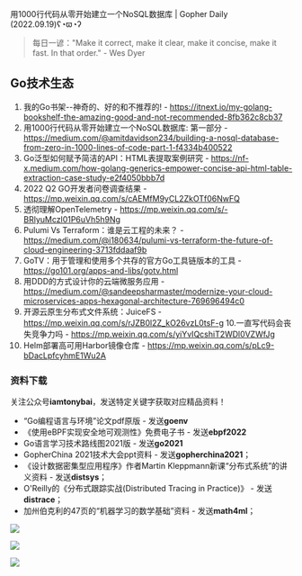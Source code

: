 用1000行代码从零开始建立一个NoSQL数据库 | Gopher Daily (2022.09.19)ʕ◔ϖ◔ʔ

>每日一谚："Make it correct, make it clear, make it concise, make it fast. In that order." - Wes Dyer
 
## Go技术生态

1. 我的Go书架--神奇的、好的和不推荐的! - https://itnext.io/my-golang-bookshelf-the-amazing-good-and-not-recommended-8fb362c8cb37
2. 用1000行代码从零开始建立一个NoSQL数据库: 第一部分 - https://medium.com/@amitdavidson234/building-a-nosql-database-from-zero-in-1000-lines-of-code-part-1-f4334b400522
3. Go泛型如何赋予简洁的API：HTML表提取案例研究 - https://nf-x.medium.com/how-golang-generics-empower-concise-api-html-table-extraction-case-study-e2f4050bbb7d
4. 2022 Q2 GO开发者问卷调查结果 - https://mp.weixin.qq.com/s/cAEMfM9yCL2ZkOTf06NwFQ
5. 透彻理解OpenTelemetry - https://mp.weixin.qq.com/s/-BRlyuMczl01P6uVh5h9Ng
6. Pulumi Vs Terraform：谁是云工程的未来？ - https://medium.com/@i180634/pulumi-vs-terraform-the-future-of-cloud-engineering-3713fddaaf9b
7. GoTV：用于管理和使用多个共存的官方Go工具链版本的工具 - https://go101.org/apps-and-libs/gotv.html
8. 用DDD的方式设计你的云端微服务应用 - https://medium.com/@sandeepsharmaster/modernize-your-cloud-microservices-apps-hexagonal-architecture-769696494c0
9. 开源云原生分布式文件系统：JuiceFS - https://mp.weixin.qq.com/s/rJZB0l2Z_kO26vzL0tsF-g
10.一直写代码会丧失竞争力吗 - https://mp.weixin.qq.com/s/yiYvIQcshiT2WDl0VZWfJg
11. Helm部署高可用Harbor镜像仓库 - https://mp.weixin.qq.com/s/pLc9-bDacLpfcyhmE1Wu2A

### 资料下载

关注公众号**iamtonybai**，发送特定关键字获取对应精品资料！

* “Go编程语言与环境”论文pdf原版 - 发送**goenv**
* 《使用eBPF实现安全地可观测性》免费电子书 - 发送**ebpf2022**
* Go语言学习技术路线图2021版 - 发送**go2021**
* GopherChina 2021技术大会ppt资料 - 发送**gopherchina2021**；
* 《设计数据密集型应用程序》作者Martin Kleppmann新课“分布式系统”的讲义资料 - 发送**distsys**；
* O'Reilly的《分布式跟踪实战(Distributed Tracing in Practice)》 - 发送**distrace**；
* 加州伯克利的47页的“机器学习的数学基础”资料 - 发送**math4ml**；

![](https://mmbiz.qpic.cn/mmbiz_png/cH6WzfQ94mb54jsFJZ3Knmz8obUsf3PBShthmdSw5E01TcYmUReGkj0BWpxHak1HlnlzHvLmKax53YSGr7aNlA/0?wx_fmt=png)

![](https://mmbiz.qpic.cn/mmbiz_png/cH6WzfQ94mZsOgPXTXZgWiaE03ib9r9WFJXC6xJCA5Y6VSesOZqlGxYfODibvR7UPGxiaM7SZZNQZkRtggPXEfBdwQ/0?wx_fmt=png)

![](https://mmbiz.qpic.cn/mmbiz_png/cH6WzfQ94mb54jsFJZ3Knmz8obUsf3PBrSoqeMvoWCticN2cpU64fJ0FYQdXJhP7ia7WRh8628uOAsQYeE2NibRRw/0?wx_fmt=png)

